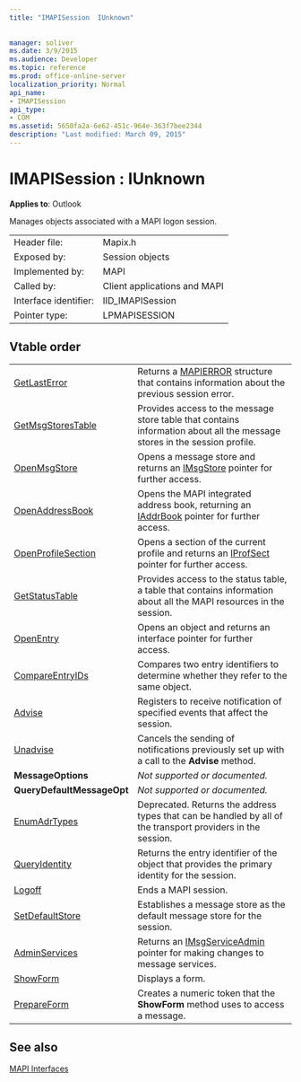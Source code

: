 ```yaml
---
title: "IMAPISession  IUnknown"
 
 
manager: soliver
ms.date: 3/9/2015
ms.audience: Developer
ms.topic: reference
ms.prod: office-online-server
localization_priority: Normal
api_name:
- IMAPISession
api_type:
- COM
ms.assetid: 5650fa2a-6e62-451c-964e-363f7bee2344
description: "Last modified: March 09, 2015"
---
```


# IMAPISession : IUnknown

  
  
**Applies to**: Outlook 
  
Manages objects associated with a MAPI logon session.
  
|||
|:-----|:-----|
|Header file:  <br/> |Mapix.h  <br/> |
|Exposed by:  <br/> |Session objects  <br/> |
|Implemented by:  <br/> |MAPI  <br/> |
|Called by:  <br/> |Client applications and MAPI  <br/> |
|Interface identifier:  <br/> |IID_IMAPISession  <br/> |
|Pointer type:  <br/> |LPMAPISESSION  <br/> |
   
## Vtable order

|||
|:-----|:-----|
|[GetLastError](imapisession-getlasterror.md) <br/> |Returns a [MAPIERROR](mapierror.md) structure that contains information about the previous session error.  <br/> |
|[GetMsgStoresTable](imapisession-getmsgstorestable.md) <br/> |Provides access to the message store table that contains information about all the message stores in the session profile.  <br/> |
|[OpenMsgStore](imapisession-openmsgstore.md) <br/> |Opens a message store and returns an [IMsgStore](imsgstoreimapiprop.md) pointer for further access.  <br/> |
|[OpenAddressBook](imapisession-openaddressbook.md) <br/> |Opens the MAPI integrated address book, returning an [IAddrBook](iaddrbookimapiprop.md) pointer for further access.  <br/> |
|[OpenProfileSection](imapisession-openprofilesection.md) <br/> |Opens a section of the current profile and returns an [IProfSect](iprofsectimapiprop.md) pointer for further access.  <br/> |
|[GetStatusTable](imapisession-getstatustable.md) <br/> |Provides access to the status table, a table that contains information about all the MAPI resources in the session.  <br/> |
|[OpenEntry](imapisession-openentry.md) <br/> |Opens an object and returns an interface pointer for further access.  <br/> |
|[CompareEntryIDs](imapisession-compareentryids.md) <br/> |Compares two entry identifiers to determine whether they refer to the same object.  <br/> |
|[Advise](imapisession-advise.md) <br/> |Registers to receive notification of specified events that affect the session.  <br/> |
|[Unadvise](imapisession-unadvise.md) <br/> |Cancels the sending of notifications previously set up with a call to the **Advise** method.  <br/> |
|**MessageOptions** <br/> | *Not supported or documented.*  <br/> |
|**QueryDefaultMessageOpt** <br/> | *Not supported or documented.*  <br/> |
|[EnumAdrTypes](imapisession-enumadrtypes.md) <br/> |Deprecated. Returns the address types that can be handled by all of the transport providers in the session.  <br/> |
|[QueryIdentity](imapisession-queryidentity.md) <br/> |Returns the entry identifier of the object that provides the primary identity for the session.  <br/> |
|[Logoff](imapisession-logoff.md) <br/> |Ends a MAPI session.  <br/> |
|[SetDefaultStore](imapisession-setdefaultstore.md) <br/> |Establishes a message store as the default message store for the session.  <br/> |
|[AdminServices](imapisession-adminservices.md) <br/> |Returns an [IMsgServiceAdmin](imsgserviceadminiunknown.md) pointer for making changes to message services.  <br/> |
|[ShowForm](imapisession-showform.md) <br/> |Displays a form.  <br/> |
|[PrepareForm](imapisession-prepareform.md) <br/> |Creates a numeric token that the **ShowForm** method uses to access a message.  <br/> |
   
## See also



[MAPI Interfaces](mapi-interfaces.md)


